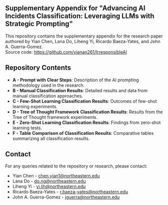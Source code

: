 ## Supplementary Appendix for "Advancing AI Incidents Classification: Leveraging LLMs with Strategic Prompting"

This repository contains the supplementary appendix for the research paper authored by Yian Chen, Lana Do, Liheng Yi, Ricardo Baeza-Yates, and John A. Guerra-Gomez.<br>
Source code: https://github.com/yianan261/IrresponsibleAI
## Repository Contents

- **A - Prompt with Clear Steps**: Description of the AI prompting methodology used in the research.
- **B - Manual Classification Results**: Detailed results and data from manual classification approaches.
- **C - Few-Shot Learning Classification Results**: Outcomes of few-shot learning experiments.
- **D - Tree of Thought Framework Classification Results**: Results from the Tree of Thought framework experiments.
- **E - Zero-Shot Learning Classification Results**: Findings from zero-shot learning tests.
- **F - Table Comparison of Classification Results**: Comparative tables summarizing all classification results.

## Contact
For any queries related to the repository or research, please contact:

- Yian Chen - <chen.yian1@northeastern.edu>
- Lana Do - <do.ng@northeastern.edu>
- Liheng Yi - <yi.lih@northeastern.edu>
- Ricardo Baeza-Yates - <r.baeza-yates@northeastern.edu>
- John A. Guerra-Gomez - <jguerra@northeastern.edu>

